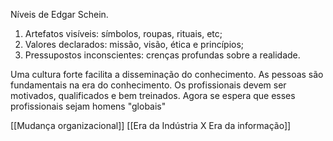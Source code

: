 Níveis de Edgar Schein.
1. Artefatos visíveis: símbolos, roupas, rituais, etc;
2. Valores declarados: missão, visão, ética e princípios;
3. Pressupostos inconscientes: crenças profundas sobre a realidade.

Uma cultura forte facilita a disseminação do conhecimento.
As pessoas são fundamentais na era do conhecimento. Os profissionais devem ser motivados, qualificados e bem treinados.
Agora se espera que esses profissionais sejam homens "globais"

[[Mudança organizacional]]
[[Era da Indústria X Era da informação]]